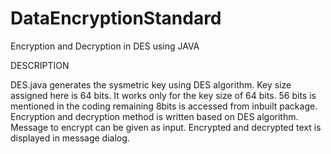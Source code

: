 # DataEncryptionStandard
Encryption and Decryption in DES using JAVA 

DESCRIPTION

DES.java generates the sysmetric key using DES algorithm. Key size assigned here is 64 bits. It works only for the key size of 64 bits. 56 bits is mentioned in the coding remaining 8bits is accessed from inbuilt package. Encryption and decryption method is written based on DES algorithm. Message to encrypt can be given as input. Encrypted and decrypted text is displayed in message dialog.
